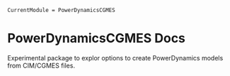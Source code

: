 ```@meta
CurrentModule = PowerDynamicsCGMES
```
# PowerDynamicsCGMES Docs

Experimental package to explor options to create PowerDynamics models from CIM/CGMES files.

